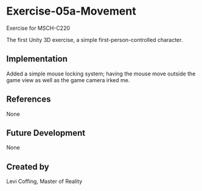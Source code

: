 # Exercise-05a-Movement

Exercise for MSCH-C220

The first Unity 3D exercise, a simple first-person-controlled character.

## Implementation

Added a simple mouse locking system; having the mouse move outside the game view as well as the game camera irked me.

## References

None

## Future Development

None

## Created by 

Levi Coffing, Master of Reality
